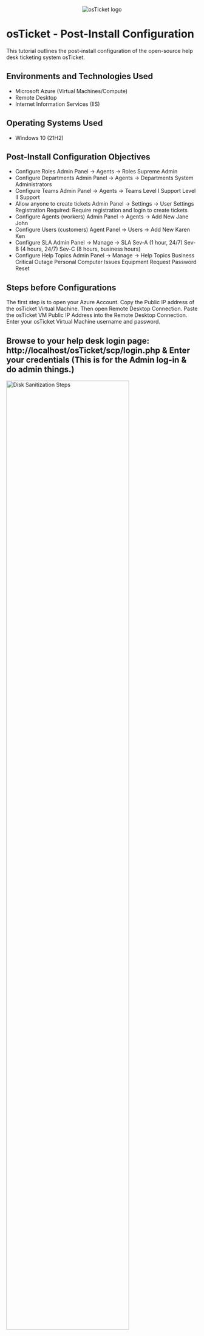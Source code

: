 <p align="center">
<img src="https://i.imgur.com/Clzj7Xs.png" alt="osTicket logo"/>
</p>

<h1>osTicket - Post-Install Configuration</h1>
This tutorial outlines the post-install configuration of the open-source help desk ticketing system osTicket.<br />




<h2>Environments and Technologies Used</h2>

- Microsoft Azure (Virtual Machines/Compute)
- Remote Desktop
- Internet Information Services (IIS)

<h2>Operating Systems Used </h2>

- Windows 10</b> (21H2)

<h2>Post-Install Configuration Objectives</h2>

- Configure Roles
Admin Panel -> Agents ->
Roles Supreme Admin
- Configure Departments
Admin Panel -> Agents -> Departments
System Administrators
- Configure Teams
Admin Panel -> Agents -> Teams
Level I Support
Level II Support
- Allow anyone to create tickets
Admin Panel -> Settings -> User Settings
Registration Required: Require registration and login to create tickets
- Configure Agents (workers)
Admin Panel -> Agents -> Add New
Jane
John
- Configure Users (customers)
Agent Panel -> Users -> Add New
Karen
Ken
- Configure SLA
Admin Panel -> Manage -> SLA
Sev-A (1 hour, 24/7)
Sev-B (4 hours, 24/7)
Sev-C (8 hours, business hours)
- Configure Help Topics
Admin Panel -> Manage -> Help Topics
Business Critical Outage
Personal Computer Issues
Equipment Request
Password Reset

<h2>Steps before Configurations</h2>
The first step is to open your Azure Account. 
Copy the Public IP address of the osTicket Virtual Machine. Then open Remote Desktop Connection. 
Paste the osTicket VM Public IP Address into the Remote Desktop Connection.
Enter your osTicket Virtual Machine username and password.

<h2>Browse to your help desk login page: http://localhost/osTicket/scp/login.php & Enter your credentials (This is for the Admin log-in & do admin things.)</h2>
<p>
<img src="https://i.imgur.com/wC2ofg1.png" height="80%" width="80%" alt="Disk Sanitization Steps"/>
</p>

<h2>Admin Panel vs Agent Panel</h2>
Admin is someone who sets up the ticketing system, set up settings, define roles, and other general administrative duties.
Agent is someone who actually works on the tickets and helping end-users.
if your osTicket Website on the top right hand corner says "Admin Panel" it actually that means that you're operating in the Agent Panel.

![image](https://github.com/shawnlynaraja/post-install-config/assets/138860791/4982bfa4-a510-4b02-986c-66bda543f085)

<h2>Configure Roles
Admin Panel -> Agents -> Roles
Supreme Admin
</h2>

<p>In this objective, We want to give a certain people the supreme admin role, so they can do anything they want; create tickets, delete tickets, etc.</p>
<p>First, go to or click the Admin Panel, click Agents in the subheadline, click roles.</p>

![image](https://github.com/shawnlynaraja/post-install-config/assets/138860791/f1cbd59a-7e76-4d67-b135-6f4479b79176)

<p> Add New role </p>

![image](https://github.com/shawnlynaraja/post-install-config/assets/138860791/1e75bb49-a0ad-4173-a654-349b0369603d)

<p>In the definitions, Name it "Supreme Admin" & in the Permissions, grant the Supreme Admin every Ticket permissions, Task permissions & Knowledgebase permission, Click Save Changes. </p>

![image](https://github.com/shawnlynaraja/post-install-config/assets/138860791/200c4f96-92b6-43a4-91d4-3330265cdd92)

![image](https://github.com/shawnlynaraja/post-install-config/assets/138860791/a4266b34-b972-4cec-9b99-ce78ff2a72ac)

<pre> 




  
</pre>

<h2>Configure Departments
Admin Panel -> Agents -> Departments
System Administrators
</h2>

<p>In this configuration, We will create departments.
  For example, depending on the department that the ticket gets associated with, like a ticket comes through for a networking issue. 
  It's going to be assigned into the Networking Department. And the Networking Department has a specific SLA for instance.  </p>
<pre>

  
</pre>

<p>To create a Department, go in the Admin Panel, click Agents in the subheadline, and go to Departments section </p>

![image](https://github.com/shawnlynaraja/post-install-config/assets/138860791/8bfcee96-a716-4dfa-8ec4-8a629719a9f8)

<p>You will see that there are 2 Departments; Maintance & Support. But click "Add New Departments"</p>

![image](https://github.com/shawnlynaraja/post-install-config/assets/138860791/18b4bd06-92cd-4ab9-a2cd-ed1de8fd1181)

<p>Fill out: Choose Top Level Departments, Name it System Administrators, Click Active, 
  Type: Public, SLA will be on Default for now, Choose All for Ticket assignment, then click "Create Department" </p>

  ![image](https://github.com/shawnlynaraja/post-install-config/assets/138860791/e56c0c7e-6224-4189-9b33-9b46a5f103bb)

<p>Congratulations, you have created a new department: System Administrators but it doesn't have any agents yet.</p>

![image](https://github.com/shawnlynaraja/post-install-config/assets/138860791/c19711df-acaa-40b0-8b1b-95a285b280d8)

<pre>





  
  
</pre>




<h2>Configure Teams
Admin Panel -> Agents -> Teams
Level I Support
Level II Support
</h2> 

<p>Teams allow you to pull Agents from different Departments and organize them to handle a specific issue or user via a Help Topic or Ticket Filter.

Having Agents from different Departments assigned to a Team will supersede the parameters of the Agents’ Department rules. For example, you can create a Help Topic associated with a particular product you produce, and assign it to a Team of specialist Agents from different Departments.

To create a Team in your Admin Panel, locate the Agents tab, and click on Teams. Then click Add New Team on the right, and fill out the appropriate information. Then you will be able to add Agents to the team by clicking on their name from your list of Agents and checking the corresponding box next to the Team name you wish to add them at the bottom of the page.

A Team can have an appointed leader who can receive Alerts & Notices separate from other team members. In order to set a Team Leader you can choose an Agent from the Team Lead dropdown when creating a Team or Editing an existing Team.

Basically, you can create an A-Team from different departments into it.
</p>

<pre>

  
</pre>

<p>To make a Team, go to the Admin Panel, click Agents in the subheadline, click teams & click create Add New Team </p>

![image](https://github.com/shawnlynaraja/post-install-config/assets/138860791/ee9baefb-f936-4260-ba0a-6ab134849cb8)

<pre>
  
</pre>

<p>Name it -> Level ll Support, and you can also add yourself in the Team Members, and click Create Team.</p>

![image](https://github.com/shawnlynaraja/post-install-config/assets/138860791/d54857df-8250-4913-9fed-ef97b20f4195)

<pre>

  
</pre>

<h2>Allow anyone to create tickets
Admin Panel -> Settings -> User Settings
Registration Required: Require registration and login to create tickets
</h2>


<p>Go to the Admin Panel, click settings, & click users
  
Check the box: Require registration and login to create tickets. But if you want people to create tickets anonymously, then don't check the box.
Click Save.

![image](https://github.com/shawnlynaraja/post-install-config/assets/138860791/fe9c7cee-c714-4c30-a3b0-5ac43bf66ef2)


</p>

<pre>



  
</pre>


<h2>Configure Agents (workers)
Admin Panel -> Agents -> Add New Agent Workers: Jane & John (Actual Help Desk Professionals)
</h2>

<p>Agents are given access to the help desk with the intent to respond and resolve the tickets. 
  When adding an Agent to the help desk, they will need to be assigned to a Primary Department and given a Primary Role for the Tickets/Tasks routed to that department. 
  Agents can be given Extended Access to additional departments of the help desk as well as assigned different Roles to those departments; 
  this can be configured in the Access tab of the Agent’s Profile.

</p>

<p>To create Agents, go to the Admin Panel, click agents & click create new agents</p>

![image](https://github.com/shawnlynaraja/post-install-config/assets/138860791/a973d165-4dc1-488c-bdb8-76f6c5465cca)

<pre>
  
</pre>

<p>Create Jane user log-in & click "set password." You can also make Jane to create new passwords everytime the next time she log-in.
  
  Since your the Admin, you can modify Jane's access & permissions.

  You can also make her as an Administrator if you want to.

  </p>

![image](https://github.com/shawnlynaraja/post-install-config/assets/138860791/40aefcda-0c3a-4611-997b-16eb8a329755)

<pre>
  
</pre>

<p>On the Access section, Assign Jane to the System Administrators Department & Assign her as the Supreme Admin. 
  You can also give Jane an extended access to different departments if you want to.</p>

![image](https://github.com/shawnlynaraja/post-install-config/assets/138860791/5e7734e8-9206-4495-adf9-0f7d225c39bf)

<pre>
  
</pre>

<p>
Make sure she has all permissions
</p>

![image](https://github.com/shawnlynaraja/post-install-config/assets/138860791/64aec0e2-53b8-40da-a602-e7ca337ea59c)


<pre>
  
</pre>

<p>Assign Jane to the Level ll Support Team & click "Create"</p>

![image](https://github.com/shawnlynaraja/post-install-config/assets/138860791/359c61ba-c9bf-44b1-96a8-1e536bf488bf)

<pre>


  
</pre>

<p>You have succesfully created Jane as an agent.</p>

![image](https://github.com/shawnlynaraja/post-install-config/assets/138860791/e754dc6f-8a6a-4890-a7f6-6490f7043e70)

<pre>
  
</pre>

<p>Create another Agent: John Doe</p>
  
<p>Go to Admin Panels, click Agents, Add new Agents.

Create a username for John Doe, and click "Set password" to create a password.

Uncheck the Box: Send the agent a password to reset email.

Enter a Password.

Also Uncheck the Box: Require Password change at next login.

And click set.

On the Access Section, Assign John Doe to the Support Department, Assign him to the Support Extended Access, & click "View only" as his role.

Click Create.</p>

![image](https://github.com/shawnlynaraja/post-install-config/assets/138860791/d49d4868-0876-464f-9328-e98cd64a291b)






